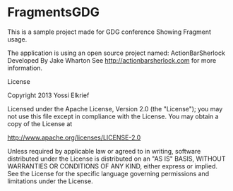 FragmentsGDG
============

This is a sample project made for GDG conference Showing Fragment usage.

The application is using an open source project named: 
ActionBarSherlock Developed By Jake Wharton See http://actionbarsherlock.com for more information.

License

Copyright 2013 Yossi Elkrief

Licensed under the Apache License, Version 2.0 (the "License");
you may not use this file except in compliance with the License.
You may obtain a copy of the License at

   http://www.apache.org/licenses/LICENSE-2.0

Unless required by applicable law or agreed to in writing, software
distributed under the License is distributed on an "AS IS" BASIS,
WITHOUT WARRANTIES OR CONDITIONS OF ANY KIND, either express or implied.
See the License for the specific language governing permissions and
limitations under the License.